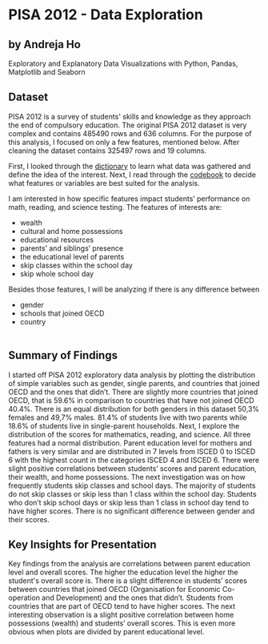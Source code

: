 # PISA 2012 - Data Exploration
## by Andreja Ho
Exploratory and Explanatory Data Visualizations with Python, Pandas, Matplotlib and Seaborn

## Dataset

PISA 2012 is a survey of students' skills and knowledge as they approach the end of compulsory education. The original PISA 2012 dataset is very complex and contains 485490 rows and 636 columns. For the purpose of this analysis, I focused on only a few features, mentioned below. After cleaning the dataset contains 325497 rows and 19 columns.

First, I looked through the [dictionary](Data/pisadict2012.csv) to learn what data was gathered and define the idea of the interest. Next, I read through the [codebook](https://www.oecd.org/pisa/pisaproducts/PISA-2012-technical-report-final.pdf) to decide what features or variables are best suited for the analysis.
 
I am interested in how specific features impact students’ performance on math, reading, and science testing. The features of interests are:<br>
   - wealth<br> 
   - cultural and home possessions<br>
   - educational resources<br>
   - parents’ and siblings’ presence<br>
   - the educational level of parents<br>
   - skip classes within the school day<br>
   - skip whole school day<br>
  
Besides those features, I will be analyzing if there is any difference between<br>
   - gender<br>
   - schools that joined OECD<br>
   - country<br><br>


## Summary of Findings

I started off PISA 2012 exploratory data analysis by plotting the distribution of simple variables such as gender, single parents, and countries that joined OECD and the ones that didn’t.
There are slightly more countries that joined OECD, that is 59.6% in comparison to countries that have not joined OECD 40.4%. There is an equal distribution for both genders in this dataset 50,3% females and 49,7% males. 81.4% of students live with two parents while 18.6% of students live in single-parent households. Next, I explore the distribution of the scores for mathematics, reading, and science. All three features had a normal distribution. Parent education level for mothers and fathers is very similar and are distributed in 7 levels from ISCED 0 to ISCED 6 with the highest count in the categories ISCED 4 and ISCED 6. There were slight positive correlations between students’ scores and parent education, their wealth, and home possessions. The next investigation was on how frequently students skip classes and school days. The majority of students do not skip classes or skip less than 1 class within the school day. Students who don’t skip school days or skip less than 1 class in school day tend to have higher scores. There is no significant difference between gender and their scores.

## Key Insights for Presentation

Key findings from the analysis are correlations between parent education level and overall scores. The higher the education level the higher the student's overall score is. There is a slight difference in students’ scores between countries that joined OECD (Organisation for Economic Co-operation and Development) and the ones that didn’t. Students from countries that are part of OECD tend to have higher scores. The next interesting observation is a slight positive correlation between home possessions (wealth) and students’ overall scores. This is even more obvious when plots are divided by parent educational level. 


